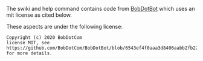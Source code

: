 The swiki and help command contains code from [BobDotBot](https://github.com/BobDotCom/BobDotBot) which uses an mit license as cited below.

These aspects are under the following license:
  
  ```
  Copyright (c) 2020 BobDotCom
  license MIT, see https://github.com/BobDotCom/BobDotBot/blob/6543ef4f0aaa3d8406aabb2fb225b36fed706bcd/LICENSE 
  for more details.
  ```

